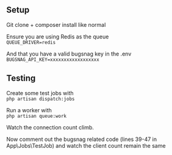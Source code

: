 ## Setup

Git clone + composer install like normal

Ensure you are using Redis as the queue  
`QUEUE_DRIVER=redis`

And that you have a valid bugsnag key in the .env  
`BUGSNAG_API_KEY=xxxxxxxxxxxxxxxxxx`

## Testing 

Create some test jobs with  
`php artisan dispatch:jobs`

Run a worker with  
`php artisan queue:work`

Watch the connection count climb.

Now comment out the bugsnag related code (lines 39-47 in App\Jobs\TestJob) and watch the client count remain the same
